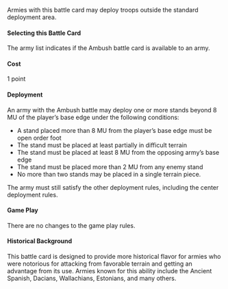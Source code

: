 Armies with this battle card may deploy troops outside the standard deployment area.

#### Selecting this Battle Card
The army list indicates if the Ambush battle card is available to an army.

#### Cost
1 point

#### Deployment
An army with the Ambush battle may deploy one or more stands beyond 8 MU of the player’s base edge under the following conditions:
- A stand placed more than 8 MU from the player’s base edge must be open order foot
- The stand must be placed at least partially in difficult terrain
- The stand must be placed at least 8 MU from the opposing army’s base edge
- The stand must be placed more than 2 MU from any enemy stand
- No more than two stands may be placed in a single terrain piece.

The army must still satisfy the other deployment rules, including the center deployment rules.

#### Game Play
There are no changes to the game play rules. 

#### Historical Background
This battle card is designed to provide more historical flavor for armies who were notorious for attacking from favorable terrain and getting an advantage from its use.
Armies known for this ability include the Ancient Spanish, Dacians, Wallachians, Estonians, and many others.
